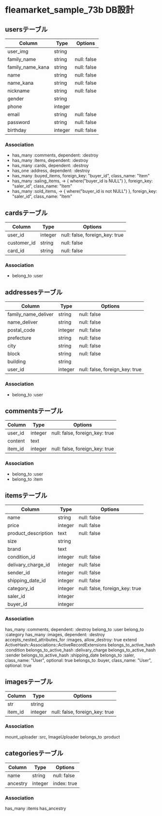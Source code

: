 # fleamarket_sample_73b DB設計

## usersテーブル

|Column|Type|Options|
|------|----|-------|
|user_img|string||
|family_name|string|null: false|
|family_name_kana|string|null: false|
|name|string|null: false|
|name_kana|string|null: false|
|nickname|string|null: false|
|gender|string||
|phone|integer||
|email|string|null: false|
|password|string|null: false|
|birthday|integer|null: false|


### Association
- has_many :comments, dependent: :destroy
- has_many :items, dependent: :destroy
- has_many :cards, dependent: :destroy
- has_one :address, dependent: :destroy
- has_many :buyed_items, foreign_key: "buyer_id", class_name: "Item"
- has_many :saling_items, -> { where("buyer_id is NULL") }, foreign_key: "saler_id", class_name: "Item"
- has_many :sold_items, -> { where("buyer_id is not NULL") }, foreign_key: "saler_id", class_name: "Item"


## cardsテーブル
|Column|Type|Options|
|------|----|-------|
|user_id|integer|null: false, foreign_key: true|
|customer_id|string|null: false|
|card_id|string|null: false|

### Association
- belong_to :user


## addressesテーブル
|Column|Type|Options|
|------|----|-------|
|family_name_deliver|string|null: false|
|name_deliver|string|null: false|
|postal_code|integer|null: false|
|prefecture|string|null: false|
|city|string|null: false|
|block|string|null: false|
|building|string||
|user_id|integer|null: false, foreign_key: true|

### Association
- belong_to :user


## commentsテーブル

|Column|Type|Options|
|------|----|-------|
|user_id|integer|null: false, foreign_key: true|
|content|text||
|item_id|integer|null: false, foreign_key: true|

### Association
- belong_to :user
- belong_to :item


## itemsテーブル

|Column|Type|Options|
|------|----|-------|
|name|string|null: false|
|price|integer|null: false|
|product_description|text|null: false|
|size|string||
|brand|text||
|condition_id|integer|null: false|
|delivary_charge_id|integer|null: false|
|sender_id|integer|null: false|
|shipping_date_id|integer|null: false|
|category_id|integer|null: false, foreign_key: true|
|saler_id|integer||
|buyer_id|integer||

### Association
has_many :comments, dependent: :destroy
belong_to :user
belong_to :category
has_many :images, dependent: :destroy
accepts_nested_attributes_for :images, allow_destroy: true
extend ActiveHash::Associations::ActiveRecordExtensions
belongs_to_active_hash :condition
belongs_to_active_hash :delivary_charge
belongs_to_active_hash :sender
belongs_to_active_hash :shipping_date
belongs_to :saler, class_name: "User", optional: true
belongs_to :buyer, class_name: "User", optional: true



## imagesテーブル
|Column|Type|Options|
|------|----|-------|
|str|string||
|item_id|integer|null: false, foreign_key: true|

### Association
mount_uploader :src, ImageUploader
belongs_to :product


## categoriesテーブル

|Column|Type|Options|
|------|----|-------|
|name|string|null: false|
|ancestry|integer|index: true|

### Association
has_many :items
has_ancestry